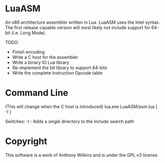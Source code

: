 LuaASM
======

An x86 architecture assembler written in Lua. LuaASM uses the Intel syntax.
The first release capable version will most likely not include support
for 64-bit (i.e. Long Mode).

TODO:
 - Finish encoding
 - Write a C host for the assembler
 - Write a binary IO Lua library
 - Re-implement the bit library to support 64-bits
 - Write the complete Instruction Opcode table

Command Line
============

(This will change when the C host is introduced)
lua.exe LuaASM/asm.lua [ -I <includeDir> ] <Source files...>

Switches:
 -I <includeDir> : Adds a *single* directory to the include search path

Copyright
=========

This software is a work of Anthony Wilkins and is under the GPL v3 license.

